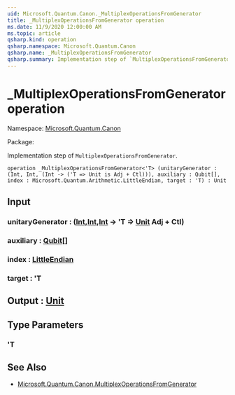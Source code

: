 ```yaml
---
uid: Microsoft.Quantum.Canon._MultiplexOperationsFromGenerator
title: _MultiplexOperationsFromGenerator operation
ms.date: 11/9/2020 12:00:00 AM
ms.topic: article
qsharp.kind: operation
qsharp.namespace: Microsoft.Quantum.Canon
qsharp.name: _MultiplexOperationsFromGenerator
qsharp.summary: Implementation step of `MultiplexOperationsFromGenerator`.
---
```


# _MultiplexOperationsFromGenerator operation

Namespace: [Microsoft.Quantum.Canon](xref:Microsoft.Quantum.Canon)

Package: [](https://nuget.org/packages/)


Implementation step of `MultiplexOperationsFromGenerator`.

```qsharp
operation _MultiplexOperationsFromGenerator<'T> (unitaryGenerator : (Int, Int, (Int -> ('T => Unit is Adj + Ctl))), auxiliary : Qubit[], index : Microsoft.Quantum.Arithmetic.LittleEndian, target : 'T) : Unit
```


## Input

### unitaryGenerator : ([Int](xref:microsoft.quantum.lang-ref.int),[Int](xref:microsoft.quantum.lang-ref.int),[Int](xref:microsoft.quantum.lang-ref.int) -> 'T => [Unit](xref:microsoft.quantum.lang-ref.unit) Adj + Ctl)




### auxiliary : [Qubit](xref:microsoft.quantum.lang-ref.qubit)[]




### index : [LittleEndian](xref:Microsoft.Quantum.Arithmetic.LittleEndian)




### target : 'T





## Output : [Unit](xref:microsoft.quantum.lang-ref.unit)



## Type Parameters

### 'T



## See Also

- [Microsoft.Quantum.Canon.MultiplexOperationsFromGenerator](xref:Microsoft.Quantum.Canon.MultiplexOperationsFromGenerator)